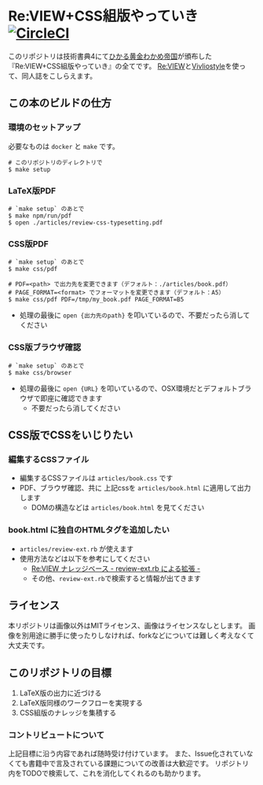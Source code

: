 # Re:VIEW+CSS組版やっていき [![CircleCI](https://circleci.com/gh/vvakame/review-css-typesetting.svg?style=svg)](https://circleci.com/gh/vvakame/review-css-typesetting)

このリポジトリは技術書典4にて[ひかる黄金わかめ帝国](https://techbookfest.org/event/tbf04/circle/11680001)が頒布した『Re:VIEW+CSS組版やっていき』の全てです。
[Re:VIEW](https://github.com/kmuto/review/)と[Vivliostyle](https://vivliostyle.org/)を使って、同人誌をこしらえます。

## この本のビルドの仕方

### 環境のセットアップ

必要なものは `docker` と `make` です。

```
# このリポジトリのディレクトリで
$ make setup
```

### LaTeX版PDF

```
# `make setup` のあとで
$ make npm/run/pdf
$ open ./articles/review-css-typesetting.pdf
```

### CSS版PDF

```
# `make setup` のあとで
$ make css/pdf

# PDF=<path> で出力先を変更できます（デフォルト：./articles/book.pdf）
# PAGE_FORMAT=<format> でフォーマットを変更できます（デフォルト：A5）
$ make css/pdf PDF=/tmp/my_book.pdf PAGE_FORMAT=B5
```

* 処理の最後に `open {出力先のpath}` を叩いているので、不要だったら消してください

### CSS版ブラウザ確認

```
# `make setup` のあとで
$ make css/browser
```

* 処理の最後に `open {URL}` を叩いているので、OSX環境だとデフォルトブラウザで即座に確認できます
  * 不要だったら消してください

## CSS版でCSSをいじりたい

### 編集するCSSファイル

* 編集するCSSファイルは `articles/book.css` です
* PDF、ブラウザ確認、共に 上記cssを `articles/book.html` に適用して出力します
  * DOMの構造などは `articles/book.html` を見てください

### book.html に独自のHTMLタグを追加したい

* `articles/review-ext.rb` が使えます
* 使用方法などは以下を参考にしてください
  * [Re:VIEW ナレッジベース - review-ext.rb による拡張 -](https://review-knowledge-ja.readthedocs.io/ja/latest/index.html#review-ext-rb)
  * その他、`review-ext.rb`で検索すると情報が出てきます

## ライセンス

本リポジトリは画像以外はMITライセンス、画像はライセンスなしとします。
画像を別用途に勝手に使ったりしなければ、forkなどについては難しく考えなくて大丈夫です。

## このリポジトリの目標

1. LaTeX版の出力に近づける
2. LaTeX版同様のワークフローを実現する
3. CSS組版のナレッジを集積する

### コントリビュートについて

上記目標に沿う内容であれば随時受け付けています。
また、Issue化されていなくても書籍中で言及されている課題についての改善は大歓迎です。
リポジトリ内をTODOで検索して、これを消化してくれるのも助かります。
